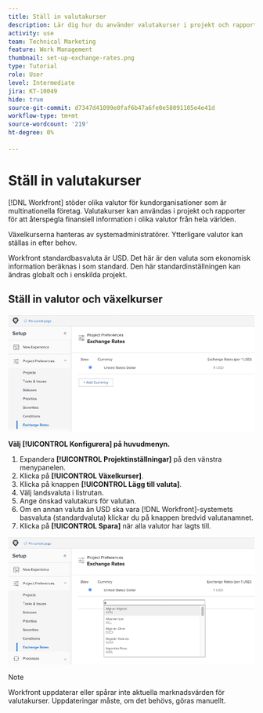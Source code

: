 ```yaml
---
title: Ställ in valutakurser
description: Lär dig hur du använder valutakurser i projekt och rapporter för att spegla finansiell information i olika valutor världen över.
activity: use
team: Technical Marketing
feature: Work Management
thumbnail: set-up-exchange-rates.png
type: Tutorial
role: User
level: Intermediate
jira: KT-10049
hide: true
source-git-commit: d7347d41099e0faf6b47a6fe0e58091105e4e41d
workflow-type: tm+mt
source-wordcount: '219'
ht-degree: 0%

---
```


# Ställ in valutakurser

[!DNL Workfront] stöder olika valutor för kundorganisationer som är multinationella företag. Valutakurser kan användas i projekt och rapporter för att återspegla finansiell information i olika valutor från hela världen.

Växelkurserna hanteras av systemadministratörer. Ytterligare valutor kan ställas in efter behov.

Workfront standardbasvaluta är USD. Det här är den valuta som ekonomisk information beräknas i som standard. Den här standardinställningen kan ändras globalt och i enskilda projekt.

## Ställ in valutor och växelkurser

![En bild av hur du väljer valutakurser](assets/setting-up-finances-4.png)

**Välj [!UICONTROL Konfigurera] på huvudmenyn.**

1. Expandera **[!UICONTROL Projektinställningar]** på den vänstra menypanelen.
1. Klicka på **[!UICONTROL Växelkurser]**.
1. Klicka på knappen **[!UICONTROL Lägg till valuta]**.
1. Välj landsvaluta i listrutan.
1. Ange önskad valutakurs för valutan.
1. Om en annan valuta än USD ska vara [!DNL Workfront]-systemets basvaluta (standardvaluta) klickar du på knappen bredvid valutanamnet.
1. Klicka på **[!UICONTROL Spara]** när alla valutor har lagts till.

![En bild av hur du lägger till en valuta i valutakurslistan](assets/setting-up-finances-5.png)

>[!NOTE]
>
>Workfront uppdaterar eller spårar inte aktuella marknadsvärden för valutakurser. Uppdateringar måste, om det behövs, göras manuellt.
